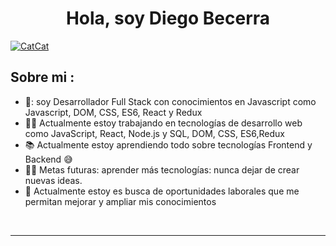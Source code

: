 <h1 align="center">Hola, soy Diego Becerra</h1>

[<img src="https://encrypted-tbn0.gstatic.com/images?q=tbn:ANd9GcS_ALxQlxMZLKtEi9JO3BvXaCoZB2G89MianAG4DwnpbPUPVepU8Cd0KY1FkMrL81jV_g&usqp=CAU" title="CatCat" alt="CatCat">](https://github.com/alej098)

## Sobre mi :

- 🌱: soy Desarrollador Full Stack con conocimientos en Javascript
       como Javascript, DOM, CSS, ES6, React y Redux 
- 👨‍💻  Actualmente estoy trabajando en tecnologías de desarrollo web como JavaScript, React, Node.js y SQL, DOM, CSS, ES6,Redux 
- 📚 Actualmente estoy aprendiendo todo sobre tecnologías Frontend y Backend 😅
- 💪🏼  Metas futuras: aprender más tecnologías: nunca dejar de crear nuevas ideas.
- 🤔 Actualmente estoy es busca de oportunidades laborales que me permitan mejorar y ampliar mis conocimientos
<br>

<hr>
